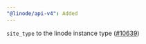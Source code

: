 ```yaml
---
"@linode/api-v4": Added
---
```


`site_type` to the linode instance type ([#10639](https://github.com/linode/manager/pull/10639))
